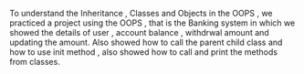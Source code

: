 To understand the Inheritance , Classes and Objects  in the OOPS , we practiced a project using the OOPS , that is the Banking system in which we showed the details of user , account balance , withdrwal amount 
and updating the amount.
Also showed how to call the parent child class and how to use init method , also showed how to call and print the methods from classes.
